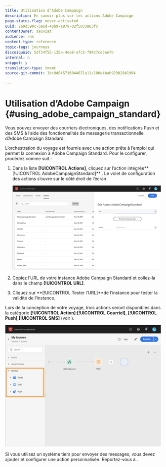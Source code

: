 ```yaml
---
title: Utilisation d’Adobe Campaign
description: En savoir plus sur les actions Adobe Campaign
page-status-flag: never-activated
uuid: 269d590c-5a6d-40b9-a879-02f5033863fc
contentOwner: sauviat
audience: rns
content-type: reference
topic-tags: journeys
discoiquuid: 5df34f55-135a-4ea8-afc2-f9427ce5ae7b
internal: n
snippet: y
translation-type: tm+mt
source-git-commit: 1bc8d845716044671a11c200e4bab92302841994

---
```



# Utilisation d’Adobe Campaign {#using_adobe_campaign_standard}

Vous pouvez envoyer des courriers électroniques, des notifications Push et des SMS à l’aide des fonctionnalités de messagerie transactionnelle d’Adobe Campaign Standard.

L’orchestration du voyage est fournie avec une action prête à l’emploi qui permet la connexion à Adobe Campaign Standard. Pour le configurer, procédez comme suit :

1. Dans la liste **[!UICONTROL Actions]**, cliquez sur l’action intégrée**[!UICONTROL  AdobeCampaignStandard]** . Le volet de configuration des actions s’ouvre sur le côté droit de l’écran.

   ![](../assets/actioncampaign.png)

1. Copiez l’URL de votre instance Adobe Campaign Standard et collez-la dans le champ **[!UICONTROL URL]**.

1. Cliquez sur **[!UICONTROL Tester l’URL]**de l’instance pour tester la validité de l’instance.

Lors de la conception de votre voyage, trois actions seront disponibles dans la catégorie **[!UICONTROL Action]**:**[!UICONTROL  Courriel]**, **[!UICONTROL Push]**,**[!UICONTROL  SMS]** (voir [](../building-journeys/using-adobe-campaign-actions.md)).

![](../assets/journey58.png)

Si vous utilisez un système tiers pour envoyer des messages, vous devez ajouter et configurer une action personnalisée. Reportez-vous à [](../action/about-custom-action-configuration.md).

